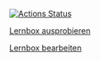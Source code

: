 [![Actions Status](https://github.com/irrisor/lernbox/workflows/build/badge.svg)](https://github.com/irrisor/lernbox/actions)

[Lernbox ausprobieren](https://lernbox.irrisor.net/)

[Lernbox bearbeiten](https://codesandbox.io/s/github/irrisor/lernbox/tree/master/)